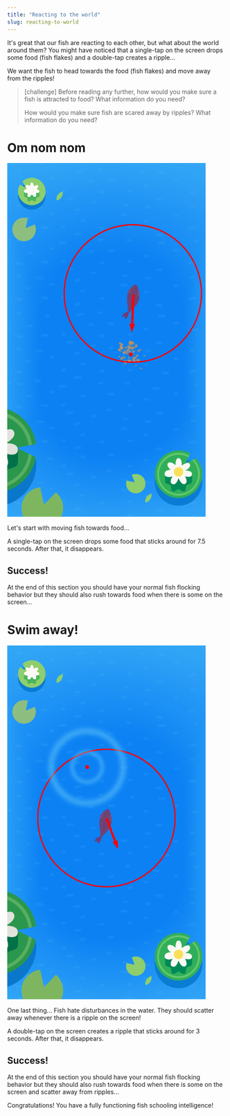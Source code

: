 ```yaml
---
title: "Reacting to the world"
slug: reacting-to-world
---
```


It's great that our fish are reacting to each other, but what about the world around them? You might have noticed that a single-tap on the screen drops some food (fish flakes) and a double-tap creates a ripple...

We want the fish to head towards the food (fish flakes) and move away from the ripples!

> [challenge]
> Before reading any further, how would you make sure a fish is attracted to food? What information do you need?
>
> How would you make sure fish are scared away by ripples? What information do you need?

# Om nom nom

![Food vectors](./food_rule.png)

Let's start with moving fish towards food...

A single-tap on the screen drops some food that sticks around for 7.5 seconds. After that, it disappears.

## Success!

At the end of this section you should have your normal fish flocking behavior but they should also rush towards food when there is some on the screen...

<!-- TODO: Need gif of food -->

# Swim away!

![Ripple vectors](./ripple_rule.png)

One last thing... Fish hate disturbances in the water. They should scatter away whenever there is a ripple on the screen!

A double-tap on the screen creates a ripple that sticks around for 3 seconds. After that, it disappears.

## Success!

At the end of this section you should have your normal fish flocking behavior but they should also rush towards food when there is some on the screen and scatter away from ripples...

<!-- TODO: Need gif of scatter + food -->

Congratulations! You have a fully functioning fish schooling intelligence!
